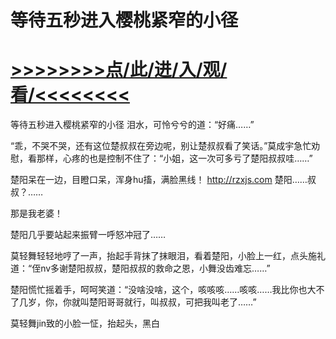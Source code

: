 # 等待五秒进入樱桃紧窄的小径

# <a href="https://github.com/dangole/dfs/issues/1">>>>>>>>>点/此/进/入/观/看/<<<<<<<<</a>

等待五秒进入樱桃紧窄的小径
泪水，可怜兮兮的道：“好痛……”

“乖，不哭不哭，还有这位楚叔叔在旁边呢，别让楚叔叔看了笑话。”莫成宇急忙劝慰，看那样，心疼的也是控制不住了：“小姐，这一次可多亏了楚阳叔叔哇……”

楚阳呆在一边，目瞪口呆，浑身hu搐，满脸黑线！
http://rzxjs.com
楚阳……叔叔？……

那是我老婆！

楚阳几乎要站起来振臂一呼怒冲冠了……

莫轻舞轻轻地哼了一声，抬起手背抹了抹眼泪，看着楚阳，小脸上一红，点头施礼道：“侄nv多谢楚阳叔叔，楚阳叔叔的救命之恩，小舞没齿难忘……”

楚阳慌忙摇着手，呵呵笑道：“没啥没啥，这个，咳咳咳……咳咳……我比你也大不了几岁，你，你就叫楚阳哥哥就行，叫叔叔，可把我叫老了……”

莫轻舞jin致的小脸一怔，抬起头，黑白
